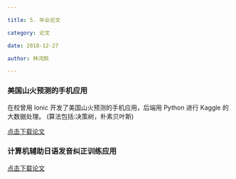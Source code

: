```yaml
---

title: 5. 毕业论文

category: 论文

date: 2018-12-27

author: 林鸿鹄

---
```



### 美国山火预测的手机应用
在校曾用 Ionic 开发了美国山火预测的手机应用，后端用 Python 进行 Kaggle 的大数据处理。
(算法包括:决策树，朴素贝叶斯)

[ 点击下载论文 ](/download/LARGE_bf_WILDFIRE_PREDICTION_APP_FOR_THE_UNITED_STATES.pdf)

### 计算机辅助日语发音纠正训练应用
[ 点击下载论文 ](/download/Computer_Assisted_Japanese_Pitch_Accent_Training.pdf)


